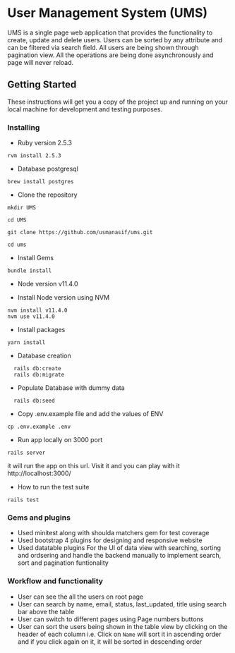 # User Management System (UMS)

UMS is a single page web application that provides the functionality to create, update and delete users. Users can be sorted by any attribute and can be filtered via search field. All users are being shown through pagination view. All the operations are being done asynchronously and page will never reload.


## Getting Started

These instructions will get you a copy of the project up and running on your local machine for development and testing purposes.

### Installing


* Ruby version
 2.5.3

 ```
 rvm install 2.5.3
 ```
* Database
postgresql

```
brew install postgres
```


* Clone the repository


```
mkdir UMS

cd UMS

git clone https://github.com/usmanasif/ums.git

cd ums
```

* Install Gems
```
bundle install
```

* Node version
v11.4.0

* Install Node version using NVM
```
nvm install v11.4.0
nvm use v11.4.0
```

* Install packages
```
yarn install
```


* Database creation

```
  rails db:create
  rails db:migrate
```

* Populate Database with dummy data
```
  rails db:seed
```
* Copy .env.example file and add the values of ENV
```
cp .env.example .env
```

* Run app locally on 3000 port

```
rails server
```

it will run the app on this url. Visit it and you can play with it
http://localhost:3000/

* How to run the test suite

```
rails test
```

### Gems and plugins
- Used minitest along with shoulda matchers gem for test coverage
- Used bootstrap 4 plugins for designing and responsive website
- Used datatable plugins For the UI of data view with searching, sorting and ordsering and handle the backend manually to implement search, sort and pagination funtionality

### Workflow and functionality

- User can see the all the users on root page
- User can search by name, email, status, last_updated, title using search bar above the table
- User can switch to different pages using Page numbers buttons
- User can sort the users being shown in the table view by clicking on the header of each column i.e. Click on `Name` will sort it in ascending order and if you click again on it, it will be sorted in descending order

